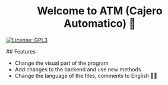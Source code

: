 <h1 align="center">Welcome to ATM (Cajero Automatico) 👋</h1>
<p>
  <a href="https://www.gnu.org/licenses/gpl-3.0.en.html" target="_blank">
    <img alt="License: GPL3" src="https://img.shields.io/badge/License-GPL3-yellow.svg" />
  </a>
</p>
## Features

- Change the visual part of the program 
- Add changes to the backend and use new methods 
- Change the language of the files, comments to English 👏👏
